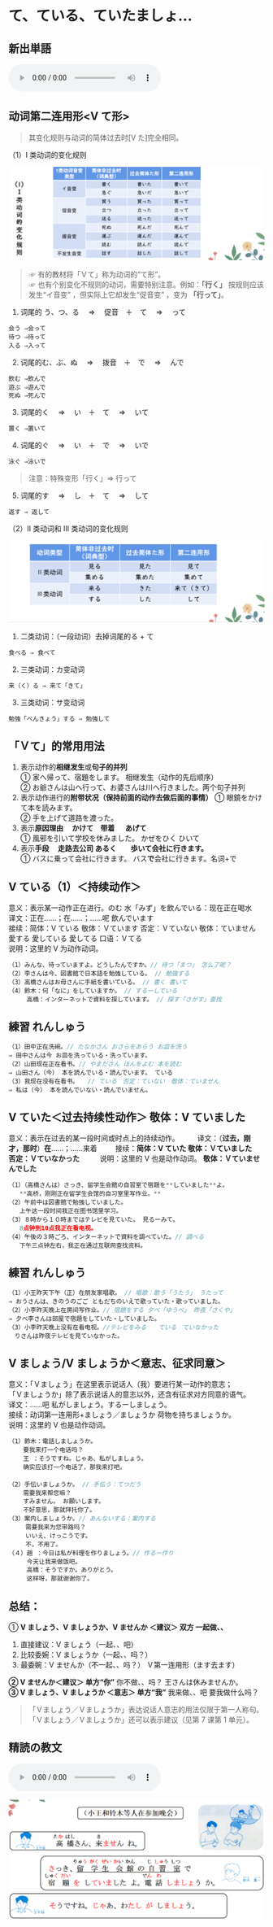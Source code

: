 # て、ている、ていたましょ...

## 新出単語
<vue-plyr>
  <audio controls crossorigin playsinline autoplay loop>
    <source src="../audio/8-1-たんご.mp3" type="audio/mp3" />
  </audio>
 </vue-plyr>

## 动词第二连用形<V て形>

> 其变化规则与动词的简体过去时[V た]完全相同。

（1）I 类动词的变化规则

![avatar](../images/I类て.png)

> ☞ 有的教材将「Ｖて」称为动词的“て形”。  
> ☞ 也有个别变化不规则的动词，需要特别注意。例如：**「行く」** 按规则应该发生“イ音变”
> ，但实际上它却发生“促音变”
> ，变为 **「行って」**。

1. 词尾的 う、つ、る　 ⇒ 　促音　＋　て　 ⇒ 　って

```ts
会う ⇒会って
待つ ⇒待って
入る ⇒入って
```

2. 词尾的む、ぶ、ぬ　 ⇒ 　拨音　＋　で　 ⇒ 　んで

```ts
飲む ⇒飲んで
遊ぶ ⇒遊んで
死ぬ ⇒死んで
```

3. 词尾的く　 ⇒ 　い　＋　て　 ⇒ 　いて

```ts
置く ⇒置いて
```

4. 词尾的ぐ　 ⇒ 　い　＋　で　 ⇒ 　いで

```ts
泳ぐ ⇒泳いで
```

> 注意：特殊变形「行く」⇒ 行って

5. 词尾的す　 ⇒ 　し　＋　て　 ⇒ 　して

```ts
返す ⇒ 返して
```

（2）Ⅱ 类动词和 Ⅲ 类动词的变化规则

![avatar](../images/Ⅱ类动词和Ⅲ类动词て.png)

1. 二类动词：（一段动词）去掉词尾的る + て

```ts
食べる ⇒ 食べて

```

2. 三类动词：カ变动词

```ts
来（く）る ⇒ 来て「きて」
```

3. 三类动词：サ变动词

```ts
勉強「べんきょう」する ⇒ 勉強して

```

## 「Ｖて」的常用用法　　

1. 表示动作的**相继发生**或**句子的并列**  
   ① 家へ帰って、宿題をします。 相继发生（动作的先后顺序）  
   ② お爺さんは山へ行って、お婆さんは川へ行きました。两个句子并列
2. 表示动作进行的**附带状况（保持前面的动作去做后面的事情）**
   ① 眼鏡をかけて本を読みます。  
   ② 手を上げて道路を渡った。
3. 表示**原因理由 　かけて　带着 　 あげて**　  
   ① 風邪を引いて学校を休みました。 かぜをひく ひいて
4. 表示**手段　 走路去公司 あるく　　歩いて会社に行きます。**  
   ① バスに乗って会社に行きます。 バス**で**会社に行きます。名词+で

## V ている（1）＜持续动作＞

意义：表示某一动作正在进行。のむ 水「みず」を飲んでいる：现在正在喝水  
译文：正在......；在......；......呢 飲んでいます  
接续：简体：V ている 敬体：Ｖています 否定：Ｖていない 敬体：ていません  
愛する 愛している 愛してる 口语：Ｖてる  
说明：这里的 V 为动作动词。

```ts
（1）みんな、待っていますよ。どうしたんですか。// 待つ「まつ」 怎么了呢？
（2）李さんは今、図書館で日本語を勉強している。 // 勉強する
（3）高橋さんはお母さんに手紙を書いている。 // 書く 書いて
（4）鈴木：何「なに」をしていますか。 // するーしている
     高橋：インターネットで資料を探しています。 // 探す「さがす」查找
```

## 練習 れんしゅう

```ts
（1）田中正在洗碗。// たなかさん おさらをあらう お皿を洗う
⇒ 田中さんは今 お皿を洗っている・洗っています。
（2）山田现在正在看书。// やまださん ほんをよむ 本を読む
⇒ 山田さん（今） 本を読んでいる・読んでいます。 ている
（3）我现在没有在看书。　　// ている　否定：ていない　敬体：ていません
⇒ 私は（今） 本を読んでいない・読んでいません。
```

## V ていた＜过去持续性动作＞ 敬体：V ていました

意义：表示在过去的某一段时间或时点上的持续动作。 　　
译文：（**过去，刚才，那时**）**在**......；......来着 　　
接续：**简体：V ていた 敬体：Ｖていました　　否定：Ｖていなかった** 　 　
说明：这里的 V 也是动作动词。 **敬体：Ｖていませんでした**

```ts
（1）（高橋さんは）さっき、留学生会館の自習室で宿題を**していました**よ。
   **高桥，刚刚正在留学生会馆的自习室里写作业。**
（2）午前中は図書館で勉強していました。
   上午这一段时间我正在图书馆里学习。
（3）８時から１０時まではテレビを見ていた。 見るーみて。
   8点钟到10点我正在看电视。
（4）午後の３時ごろ、インターネットで資料を調べていた。// 調べる
   下午三点钟左右，我正在通过互联网查找资料。
```

## 練習 れんしゅう

```ts
（1）小王昨天下午（正）在朋友家唱歌。 // 唱歌：歌う「うたう」 うたって
⇒ おうさんは、きのうのごご ともだちのいえで歌っていた・歌っていました。
（2）小李昨天晚上在房间写作业。// 宿題をする 夕べ「ゆうべ」 昨夜「さくや」
⇒ 夕べ李さんは部屋で宿題をしていた・していました。
（3）小李昨天晚上没有在看电视。//テレビをみる　　ている　ていなかった
　りさんは昨夜テレビを見ていなかった。
```

## V ましょう/V ましょうか＜意志、征求同意＞

意义：「Ｖましょう」在这里表示说话人（我）要进行某一动作的意志；  
「Ｖましょうか」除了表示说话人的意志以外，还含有征求对方同意的语气。  
译文：......吧 私がしましょう。するーしましょう。  
接续：动词第一连用形+ましょう／ましょうか 荷物を持ちましょうか。  
说明：这里的 V 也是动作动词。

```ts
（1）鈴木：電話しましょうか。
    要我来打一个电话吗？
    王 ：そうですね。じゃあ、私がしましょう。
    确实应该打一个电话了，那我来打吧。

（2）手伝いましょうか。 // 手伝う：てつだう
    需要我来帮您嘛？
    すみません。 お願いします。
    不好意思，那就拜托你了。
（3）案内しましょうか。// あんないする：案内する
   　需要我来为您带路吗？
   　いいえ、けっこうです。
   　不，不用了。
（４）趙 ：今日は私が料理を作りましょう。// 作るー作り
     今天让我来做饭吧。
     高橋：そうですか。ありがとう。
     这样呀，那就谢谢你了。

```

##  **总结：**  
① **V ましょう、V ましょうか、V ませんか ＜建议＞ 双方 一起做、、**

1. 直接建议：V ましょう（一起、、吧）
2. 比较委婉：V ましょうか（一起、、吗？）
3. 最委婉：V ませんか（不一起、、吗？） Ｖ第一连用形（ます去ます）

**② V ませんか＜建议＞ 单方“你”** 你不做、、吗？ 王さんは休みませんか。  
**③ V ましょう、V ましょうか ＜意志＞ 单方“我”** 我来做、、吧 要我做什么吗？

> 「Ｖましょう／Ｖましょうか」表达说话人意志的用法仅限于第一人称句。  
> 「Ｖましょう／Ｖましょうか」还可以表示建议（见第 7 课第 1 单元）。

## 精読の教文

<vue-plyr>
  <audio controls crossorigin playsinline autoplay loop>
    <source src="../audio/8-1-1.mp3" type="audio/mp3" />
  </audio>
 </vue-plyr>

![avatar](../images/8-1-1.png)
